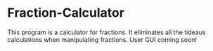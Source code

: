 # Fraction-Calculator
This program is a calculator for fractions. It eliminates all the tideaus calculations when manipulating fractions. User GUI coming soon!
